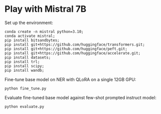 # Play with Mistral 7B

Set up the environment:
```
conda create -n mistral python=3.10;
conda activate mistral;
pip install bitsandbytes;
pip install git+https://github.com/huggingface/transformers.git;
pip install git+https://github.com/huggingface/peft.git;
pip install git+https://github.com/huggingface/accelerate.git;
pip install datasets;
pip install trl;
pip install scipy;
pip install wandb;
```

Fine-tune base model on NER with QLoRA on a single 12GB GPU:
```
python fine_tune.py
```

Evaluate fine-tuned base model against few-shot prompted instruct model:
```
python evaluate.py
```

